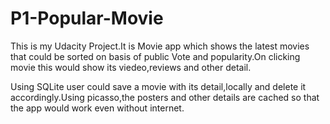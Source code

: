 # P1-Popular-Movie

This is my Udacity Project.It is Movie app which shows the latest movies that could be sorted on basis of public Vote and popularity.On clicking movie this would show its viedeo,reviews and other detail.

Using SQLite user could save a movie with its detail,locally and delete it accordingly.Using picasso,the posters and other details are cached so that the app would work even without internet.

